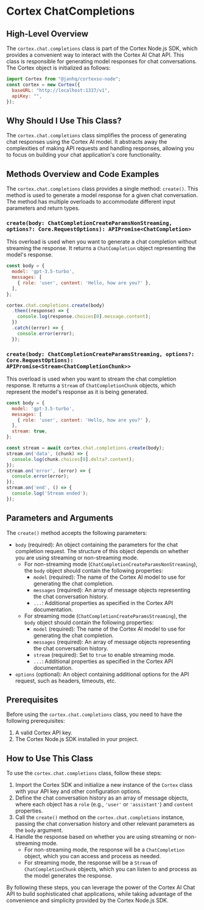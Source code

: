 
  
  # **Cortex ChatCompletions**

## High-Level Overview

The `cortex.chat.completions` class is part of the Cortex Node.js SDK, which provides a convenient way to interact with the Cortex AI Chat API. This class is responsible for generating model responses for chat conversations. The Cortex object is initialized as follows:

```javascript
import Cortex from "@janhq/cortexso-node";
const cortex = new Cortex({
  baseURL: "http://localhost:1337/v1",
  apiKey: "",
});
```

## Why Should I Use This Class?

The `cortex.chat.completions` class simplifies the process of generating chat responses using the Cortex AI model. It abstracts away the complexities of making API requests and handling responses, allowing you to focus on building your chat application's core functionality.

## Methods Overview and Code Examples

The `cortex.chat.completions` class provides a single method: `create()`. This method is used to generate a model response for a given chat conversation. The method has multiple overloads to accommodate different input parameters and return types.

### `create(body: ChatCompletionCreateParamsNonStreaming, options?: Core.RequestOptions): APIPromise<ChatCompletion>`

This overload is used when you want to generate a chat completion without streaming the response. It returns a `ChatCompletion` object representing the model's response.

```javascript
const body = {
  model: 'gpt-3.5-turbo',
  messages: [
    { role: 'user', content: 'Hello, how are you?' },
  ],
};

cortex.chat.completions.create(body)
  .then((response) => {
    console.log(response.choices[0].message.content);
  })
  .catch((error) => {
    console.error(error);
  });
```

### `create(body: ChatCompletionCreateParamsStreaming, options?: Core.RequestOptions): APIPromise<Stream<ChatCompletionChunk>>`

This overload is used when you want to stream the chat completion response. It returns a `Stream` of `ChatCompletionChunk` objects, which represent the model's response as it is being generated.

```javascript
const body = {
  model: 'gpt-3.5-turbo',
  messages: [
    { role: 'user', content: 'Hello, how are you?' },
  ],
  stream: true,
};

const stream = await cortex.chat.completions.create(body);
stream.on('data', (chunk) => {
  console.log(chunk.choices[0].delta?.content);
});
stream.on('error', (error) => {
  console.error(error);
});
stream.on('end', () => {
  console.log('Stream ended');
});
```

## Parameters and Arguments

The `create()` method accepts the following parameters:

- `body` (required): An object containing the parameters for the chat completion request. The structure of this object depends on whether you are using streaming or non-streaming mode.
  - For non-streaming mode (`ChatCompletionCreateParamsNonStreaming`), the `body` object should contain the following properties:
    - `model` (required): The name of the Cortex AI model to use for generating the chat completion.
    - `messages` (required): An array of message objects representing the chat conversation history.
    - `...`: Additional properties as specified in the Cortex API documentation.
  - For streaming mode (`ChatCompletionCreateParamsStreaming`), the `body` object should contain the following properties:
    - `model` (required): The name of the Cortex AI model to use for generating the chat completion.
    - `messages` (required): An array of message objects representing the chat conversation history.
    - `stream` (required): Set to `true` to enable streaming mode.
    - `...`: Additional properties as specified in the Cortex API documentation.
- `options` (optional): An object containing additional options for the API request, such as headers, timeouts, etc.

## Prerequisites

Before using the `cortex.chat.completions` class, you need to have the following prerequisites:

1. A valid Cortex API key.
2. The Cortex Node.js SDK installed in your project.

## How to Use This Class

To use the `cortex.chat.completions` class, follow these steps:

1. Import the Cortex SDK and initialize a new instance of the `Cortex` class with your API key and other configuration options.
2. Define the chat conversation history as an array of message objects, where each object has a `role` (e.g., `'user'` or `'assistant'`) and `content` properties.
3. Call the `create()` method on the `cortex.chat.completions` instance, passing the chat conversation history and other relevant parameters as the `body` argument.
4. Handle the response based on whether you are using streaming or non-streaming mode.
   - For non-streaming mode, the response will be a `ChatCompletion` object, which you can access and process as needed.
   - For streaming mode, the response will be a `Stream` of `ChatCompletionChunk` objects, which you can listen to and process as the model generates the response.

By following these steps, you can leverage the power of the Cortex AI Chat API to build sophisticated chat applications, while taking advantage of the convenience and simplicity provided by the Cortex Node.js SDK.
  
  